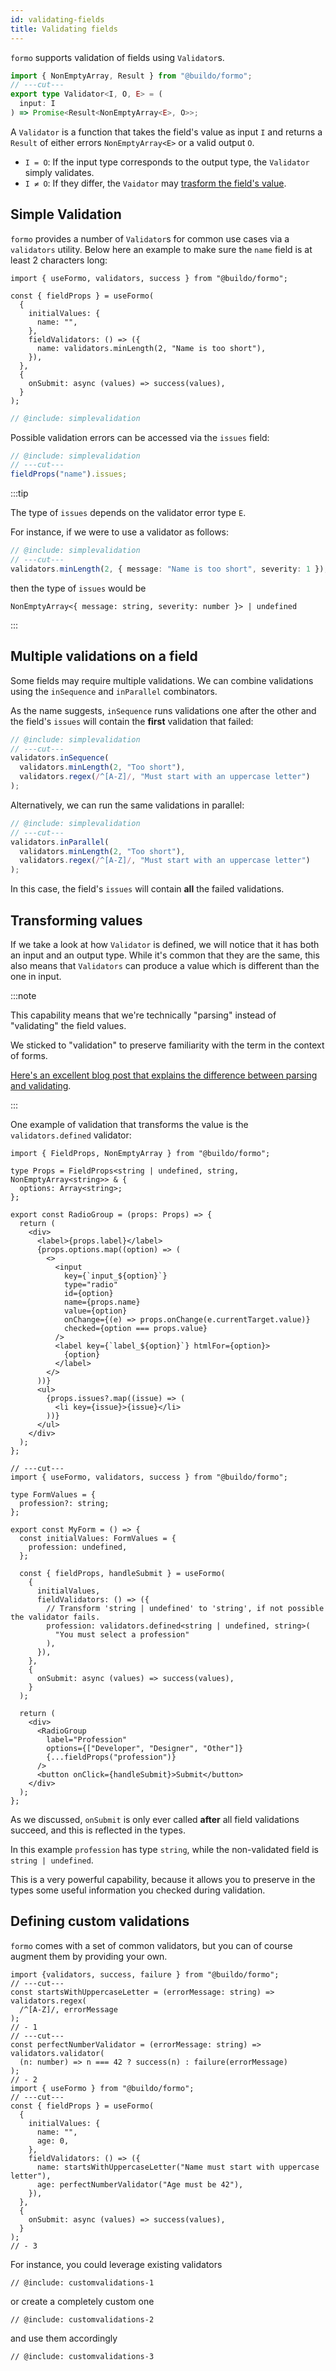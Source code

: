 ```yaml
---
id: validating-fields
title: Validating fields
---
```


`formo` supports validation of fields using `Validator`s.

```ts twoslash
import { NonEmptyArray, Result } from "@buildo/formo";
// ---cut---
export type Validator<I, O, E> = (
  input: I
) => Promise<Result<NonEmptyArray<E>, O>>;
```

A `Validator` is a function that takes the field's value as input `I` and returns a `Result` of
either errors `NonEmptyArray<E>` or a valid output `O`.

- `I = O`: If the input type corresponds to the output type, the `Validator` simply validates.
- `I ≠ O`: If they differ, the `Vaidator` may [trasform the field's value](#transforming-values).

## Simple Validation

`formo` provides a number of `Validator`s for common use cases via a `validators` utility.
Below here an example to make sure the `name` field is at least 2 characters long:

```twoslash include simplevalidation
import { useFormo, validators, success } from "@buildo/formo";

const { fieldProps } = useFormo(
  {
    initialValues: {
      name: "",
    },
    fieldValidators: () => ({
      name: validators.minLength(2, "Name is too short"),
    }),
  },
  {
    onSubmit: async (values) => success(values),
  }
);
```

```ts twoslash
// @include: simplevalidation
```

Possible validation errors can be accessed via the `issues` field:

```ts twoslash
// @include: simplevalidation
// ---cut---
fieldProps("name").issues;
```

:::tip

The type of `issues` depends on the validator error type `E`.

For instance, if we were to use a validator as follows:

```ts twoslash
// @include: simplevalidation
// ---cut---
validators.minLength(2, { message: "Name is too short", severity: 1 });
```

then the type of `issues` would be

`NonEmptyArray<{ message: string, severity: number }> | undefined`

:::

## Multiple validations on a field

Some fields may require multiple validations. We can combine validations using the `inSequence`
and `inParallel` combinators.

As the name suggests, `inSequence` runs validations one after the other and the field's `issues`
will contain the **first** validation that failed:

```ts twoslash
// @include: simplevalidation
// ---cut---
validators.inSequence(
  validators.minLength(2, "Too short"),
  validators.regex(/^[A-Z]/, "Must start with an uppercase letter")
);
```

Alternatively, we can run the same validations in parallel:

```ts twoslash
// @include: simplevalidation
// ---cut---
validators.inParallel(
  validators.minLength(2, "Too short"),
  validators.regex(/^[A-Z]/, "Must start with an uppercase letter")
);
```

In this case, the field's `issues` will contain **all** the failed validations.

## Transforming values

If we take a look at how `Validator` is defined, we will notice that it has both
an input and an output type. While it's common that they are the same, this also
means that `Validators` can produce a value which is different than the one in
input.

:::note

This capability means that we're technically "parsing" instead of "validating"
the field values.

We sticked to "validation" to preserve familiarity with the term in the context
of forms.

[Here's an excellent blog post that explains the difference between parsing and
validating](https://lexi-lambda.github.io/blog/2019/11/05/parse-don-t-validate/).

:::

One example of validation that transforms the value is the `validators.defined`
validator:

```tsx twoslash
import { FieldProps, NonEmptyArray } from "@buildo/formo";

type Props = FieldProps<string | undefined, string, NonEmptyArray<string>> & {
  options: Array<string>;
};

export const RadioGroup = (props: Props) => {
  return (
    <div>
      <label>{props.label}</label>
      {props.options.map((option) => (
        <>
          <input
            key={`input_${option}`}
            type="radio"
            id={option}
            name={props.name}
            value={option}
            onChange={(e) => props.onChange(e.currentTarget.value)}
            checked={option === props.value}
          />
          <label key={`label_${option}`} htmlFor={option}>
            {option}
          </label>
        </>
      ))}
      <ul>
        {props.issues?.map((issue) => (
          <li key={issue}>{issue}</li>
        ))}
      </ul>
    </div>
  );
};

// ---cut---
import { useFormo, validators, success } from "@buildo/formo";

type FormValues = {
  profession?: string;
};

export const MyForm = () => {
  const initialValues: FormValues = {
    profession: undefined,
  };

  const { fieldProps, handleSubmit } = useFormo(
    {
      initialValues,
      fieldValidators: () => ({
        // Transform 'string | undefined' to 'string', if not possible the validator fails.
        profession: validators.defined<string | undefined, string>(
          "You must select a profession"
        ),
      }),
    },
    {
      onSubmit: async (values) => success(values),
    }
  );

  return (
    <div>
      <RadioGroup
        label="Profession"
        options={["Developer", "Designer", "Other"]}
        {...fieldProps("profession")}
      />
      <button onClick={handleSubmit}>Submit</button>
    </div>
  );
};
```

As we discussed, `onSubmit` is only ever called **after** all field validations
succeed, and this is reflected in the types.

In this example `profession` has type `string`, while the non-validated field is
`string | undefined`.

This is a very powerful capability, because it allows you to preserve in the
types some useful information you checked during validation.

## Defining custom validations

`formo` comes with a set of common validators, but you can of course augment
them by providing your own.

```twoslash include customvalidations
import {validators, success, failure } from "@buildo/formo";
// ---cut---
const startsWithUppercaseLetter = (errorMessage: string) => validators.regex(
  /^[A-Z]/, errorMessage
);
// - 1
// ---cut---
const perfectNumberValidator = (errorMessage: string) => validators.validator(
  (n: number) => n === 42 ? success(n) : failure(errorMessage)
);
// - 2
import { useFormo } from "@buildo/formo";
// ---cut---
const { fieldProps } = useFormo(
  {
    initialValues: {
      name: "",
      age: 0,
    },
    fieldValidators: () => ({
      name: startsWithUppercaseLetter("Name must start with uppercase letter"),
      age: perfectNumberValidator("Age must be 42"),
    }),
  },
  {
    onSubmit: async (values) => success(values),
  }
);
// - 3
```

For instance, you could leverage existing validators

```tsx twoslash
// @include: customvalidations-1
```

or create a completely custom one

```tsx twoslash
// @include: customvalidations-2
```

and use them accordingly

```tsx twoslash
// @include: customvalidations-3
```
